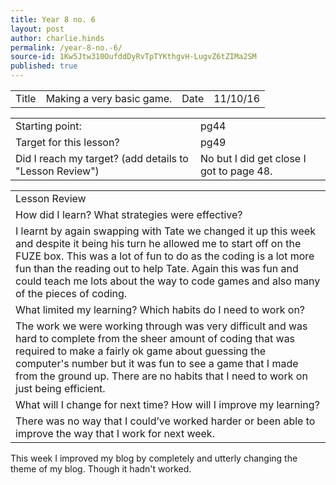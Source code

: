 ```yaml
---
title: Year 8 no. 6
layout: post
author: charlie.hinds
permalink: /year-8-no.-6/
source-id: 1Kw5Jtw310OufddDyRvTpTYKthgvH-LugvZ6tZIMa2SM
published: true
---
```

<table>
  <tr>
    <td>Title</td>
    <td>Making a very basic game.</td>
    <td>Date</td>
    <td>11/10/16</td>
  </tr>
</table>


<table>
  <tr>
    <td>Starting point:</td>
    <td>pg44</td>
  </tr>
  <tr>
    <td>Target for this lesson?</td>
    <td>pg49</td>
  </tr>
  <tr>
    <td>Did I reach my target? 
(add details to "Lesson Review")</td>
    <td>No but I did get close I got to page 48.</td>
  </tr>
</table>


<table>
  <tr>
    <td>Lesson Review</td>
  </tr>
  <tr>
    <td>How did I learn? What strategies were effective? </td>
  </tr>
  <tr>
    <td>I learnt by again swapping with Tate we changed it up this week and despite it being his turn he allowed me to start off on the FUZE box. This was a lot of fun to do as the coding is a lot more fun than the reading out to help Tate. Again this was fun and could teach me lots about the way to code games and also many of the pieces of coding.</td>
  </tr>
  <tr>
    <td>What limited my learning? Which habits do I need to work on? </td>
  </tr>
  <tr>
    <td>The work we were working through was very difficult and was hard to complete from the sheer amount of coding that was required to make a fairly ok game about guessing the computer's number but it was fun to see a game that I made from the ground up. There are no habits that I need to work on just being efficient.</td>
  </tr>
  <tr>
    <td>What will I change for next time? How will I improve my learning?</td>
  </tr>
  <tr>
    <td>There was no way that I could’ve worked harder or been able to improve the way that I work for next week.</td>
  </tr>
</table>


This week I improved my blog by completely and utterly changing the theme of my blog. Though it hadn't worked.

